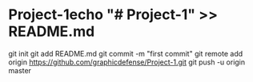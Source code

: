 # Project-1echo "# Project-1" >> README.md
git init
git add README.md
git commit -m "first commit"
git remote add origin https://github.com/graphicdefense/Project-1.git
git push -u origin master
